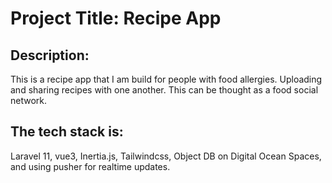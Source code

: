 # Project Title: Recipe App

## Description: 
This is a recipe app that I am build for people with food allergies. Uploading and sharing recipes with one another.
This can be thought as a food social network.

## The tech stack is: 
Laravel 11, vue3, Inertia.js, Tailwindcss, Object DB on Digital Ocean Spaces, and using pusher for realtime updates.

